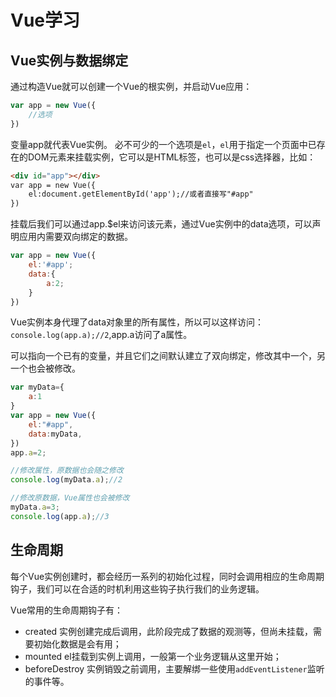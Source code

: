 # Vue学习  

## Vue实例与数据绑定

通过构造Vue就可以创建一个Vue的根实例，并启动Vue应用：

```javascript
var app = new Vue({
    //选项
})
```  

变量app就代表Vue实例。
必不可少的一个选项是`el`，`el`用于指定一个页面中已存在的DOM元素来挂载实例，它可以是HTML标签，也可以是css选择器，比如：  

```html
<div id="app"></div>
var app = new Vue({
    el:document.getElementById('app');//或者直接写"#app"
})
```  

挂载后我们可以通过app.$el来访问该元素，通过Vue实例中的data选项，可以声明应用内需要双向绑定的数据。

```javascript
var app = new Vue({
    el:'#app';
    data:{
        a:2;
    }
})
```

Vue实例本身代理了data对象里的所有属性，所以可以这样访问：`console.log(app.a);//2`,app.a访问了a属性。  

可以指向一个已有的变量，并且它们之间默认建立了双向绑定，修改其中一个，另一个也会被修改。

```javascript
var myData={
    a:1
}
var app = new Vue({
    el:"#app",
    data:myData,
})
app.a=2;

//修改属性，原数据也会随之修改
console.log(myData.a);//2

//修改原数据，Vue属性也会被修改
myData.a=3;
console.log(app.a);//3

```

## 生命周期

每个Vue实例创建时，都会经历一系列的初始化过程，同时会调用相应的生命周期钩子，我们可以在合适的时机利用这些钩子执行我们的业务逻辑。

Vue常用的生命周期钩子有：

* created 实例创建完成后调用，此阶段完成了数据的观测等，但尚未挂载，需要初始化数据是会有用；
* mounted el挂载到实例上调用，一般第一个业务逻辑从这里开始；
* beforeDestroy 实例销毁之前调用，主要解绑一些使用`addEventListener`监听的事件等。

```
